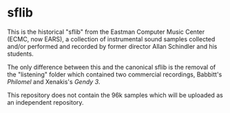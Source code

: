# sflib
This is the historical "sflib" from the Eastman Computer Music Center (ECMC, now EARS), a collection of instrumental sound samples collected and/or performed and recorded by former director Allan Schindler and his students.

The only difference between this and the canonical sflib is the removal of the "listening" folder which contained two commercial recordings, Babbitt's *Philomel* and Xenakis's *Gendy 3*.

This repository does not contain the 96k samples which will be uploaded as an independent repository.
